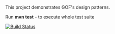 This project demonstrates GOF's design patterns.

Run **mvn test** - to execute whole test suite

[![Build Status](https://snap-ci.com/lukasz-szewc/design-patterns/branch/master/build_image)](https://snap-ci.com/lukasz-szewc/design-patterns/branch/master)
